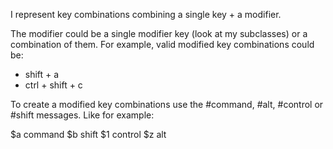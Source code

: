 I represent key combinations combining a single key + a modifier.The modifier could be a single modifier key (look at my subclasses) or a combination of them. For example, valid modified key combinations could be:- shift + a- ctrl + shift + cTo create a modified key combinations use the #command, #alt, #control or #shift messages. Like for example:$a command$b shift$1 control$z alt